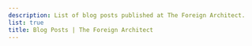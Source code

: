 ```yaml
---
description: List of blog posts published at The Foreign Architect.
list: true
title: Blog Posts | The Foreign Architect
---
```


<BlogPostList :list="$site.pages" />
